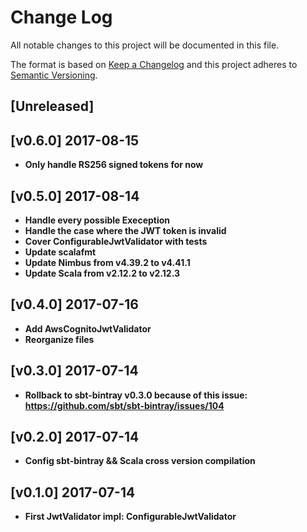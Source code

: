 # Change Log
All notable changes to this project will be documented in this file.

The format is based on [Keep a Changelog](http://keepachangelog.com/)
and this project adheres to [Semantic Versioning](http://semver.org/).

## [Unreleased]

## [v0.6.0] 2017-08-15

- **Only handle RS256 signed tokens for now**

## [v0.5.0] 2017-08-14

- **Handle every possible Exeception**
- **Handle the case where the JWT token is invalid**
- **Cover ConfigurableJwtValidator with tests**
- **Update scalafmt**
- **Update Nimbus from v4.39.2 to v4.41.1**
- **Update Scala from v2.12.2 to v2.12.3**

## [v0.4.0] 2017-07-16

- **Add AwsCognitoJwtValidator**
- **Reorganize files**

## [v0.3.0] 2017-07-14

- **Rollback to sbt-bintray v0.3.0 because of this issue: https://github.com/sbt/sbt-bintray/issues/104**

## [v0.2.0] 2017-07-14

- **Config sbt-bintray && Scala cross version compilation**

## [v0.1.0] 2017-07-14

- **First JwtValidator impl: ConfigurableJwtValidator**
